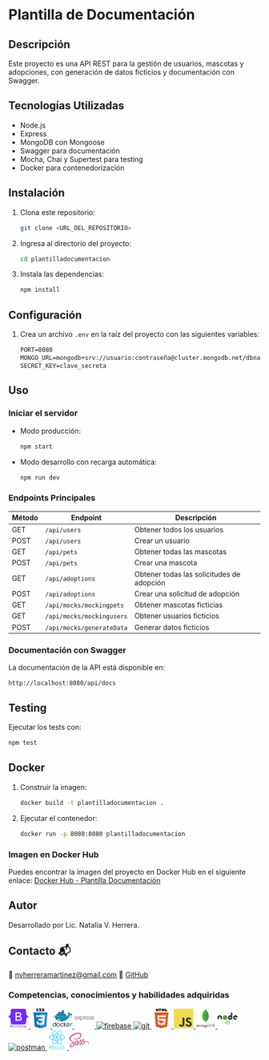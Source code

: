 # Plantilla de Documentación

## Descripción
Este proyecto es una API REST para la gestión de usuarios, mascotas y adopciones, con generación de datos ficticios y documentación con Swagger.

## Tecnologías Utilizadas
- Node.js
- Express
- MongoDB con Mongoose
- Swagger para documentación
- Mocha, Chai y Supertest para testing
- Docker para contenedorización

## Instalación

1. Clona este repositorio:
   ```sh
   git clone <URL_DEL_REPOSITORIO>
   ```
2. Ingresa al directorio del proyecto:
   ```sh
   cd plantilladocumentacion
   ```
3. Instala las dependencias:
   ```sh
   npm install
   ```

## Configuración
1. Crea un archivo `.env` en la raíz del proyecto con las siguientes variables:
   ```env
   PORT=8080
   MONGO_URL=mongodb+srv://usuario:contraseña@cluster.mongodb.net/dbname
   SECRET_KEY=clave_secreta
   ```

## Uso

### Iniciar el servidor
- Modo producción:
  ```sh
  npm start
  ```
- Modo desarrollo con recarga automática:
  ```sh
  npm run dev
  ```

### Endpoints Principales
| Método | Endpoint               | Descripción |
|--------|------------------------|-------------|
| GET    | `/api/users`           | Obtener todos los usuarios |
| POST   | `/api/users`           | Crear un usuario |
| GET    | `/api/pets`            | Obtener todas las mascotas |
| POST   | `/api/pets`            | Crear una mascota |
| GET    | `/api/adoptions`       | Obtener todas las solicitudes de adopción |
| POST   | `/api/adoptions`       | Crear una solicitud de adopción |
| GET    | `/api/mocks/mockingpets` | Obtener mascotas ficticias |
| GET    | `/api/mocks/mockingusers` | Obtener usuarios ficticios |
| POST   | `/api/mocks/generateData` | Generar datos ficticios |

### Documentación con Swagger
La documentación de la API está disponible en:
```
http://localhost:8080/api/docs
```

## Testing
Ejecutar los tests con:
```sh
npm test
```

## Docker
1. Construir la imagen:
   ```sh
   docker build -t plantilladocumentacion .
   ```
2. Ejecutar el contenedor:
   ```sh
   docker run -p 8080:8080 plantilladocumentacion
   ```

### Imagen en Docker Hub
Puedes encontrar la imagen del proyecto en Docker Hub en el siguiente enlace:
[Docker Hub - Plantilla Documentación](https://hub.docker.com/repository/docker/nvherreramartinez/trabajofinalbk3/general)

## Autor
Desarrollado por Lic. Natalia V. Herrera.

## Contacto 📬
📩 nvherreramartinez@gmail.com 🔗 [GitHub](https://github.com/nvherreramartinez)

### Competencias, conocimientos y habilidades adquiridas
<p align="left"> <a href="https://getbootstrap.com" target="_blank" rel="noreferrer"> <img src="https://raw.githubusercontent.com/devicons/devicon/master/icons/bootstrap/bootstrap-plain-wordmark.svg" alt="bootstrap" width="40" height="40"/> </a>  
<a href="https://www.w3schools.com/css/" target="_blank" rel="noreferrer"> <img src="https://raw.githubusercontent.com/devicons/devicon/master/icons/css3/css3-original-wordmark.svg" alt="css3" width="40" height="40"/> </a>  <a href="https://www.docker.com/" target="_blank" rel="noreferrer"> <img src="https://raw.githubusercontent.com/devicons/devicon/master/icons/docker/docker-original-wordmark.svg" alt="docker" width="40" height="40"/> </a>  <a href="https://expressjs.com" target="_blank" rel="noreferrer"> <img src="https://raw.githubusercontent.com/devicons/devicon/master/icons/express/express-original-wordmark.svg" alt="express" width="40" height="40"/> </a> <a href="https://firebase.google.com/" target="_blank" rel="noreferrer"> <img src="https://www.vectorlogo.zone/logos/firebase/firebase-icon.svg" alt="firebase" width="40" height="40"/> </a>  <a href="https://git-scm.com/" target="_blank" rel="noreferrer"> <img src="https://www.vectorlogo.zone/logos/git-scm/git-scm-icon.svg" alt="git" width="40" height="40"/> </a>  <a href="https://www.w3.org/html/" target="_blank" rel="noreferrer"> <img src="https://raw.githubusercontent.com/devicons/devicon/master/icons/html5/html5-original-wordmark.svg" alt="html5" width="40" height="40"/> </a>  <a href="https://developer.mozilla.org/en-US/docs/Web/JavaScript" target="_blank" rel="noreferrer"> <img src="https://raw.githubusercontent.com/devicons/devicon/master/icons/javascript/javascript-original.svg" alt="javascript" width="40" height="40"/> </a><a href="https://www.mongodb.com/" target="_blank" rel="noreferrer"> <img src="https://raw.githubusercontent.com/devicons/devicon/master/icons/mongodb/mongodb-original-wordmark.svg" alt="mongodb" width="40" height="40"/> </a>  <a href="https://nodejs.org" target="_blank" rel="noreferrer"> <img src="https://raw.githubusercontent.com/devicons/devicon/master/icons/nodejs/nodejs-original-wordmark.svg" alt="nodejs" width="40" height="40"/> </a> <a href="https://postman.com" target="_blank" rel="noreferrer"> <img src="https://www.vectorlogo.zone/logos/getpostman/getpostman-icon.svg" alt="postman" width="40" height="40"/> </a> <a href="https://reactjs.org/" target="_blank" rel="noreferrer"> <img src="https://raw.githubusercontent.com/devicons/devicon/master/icons/react/react-original-wordmark.svg" alt="react" width="40" height="40"/> </a> <a href="https://sass-lang.com" target="_blank" rel="noreferrer"> <img src="https://raw.githubusercontent.com/devicons/devicon/master/icons/sass/sass-original.svg" alt="sass" width="40" height="40"/> </a> </p>